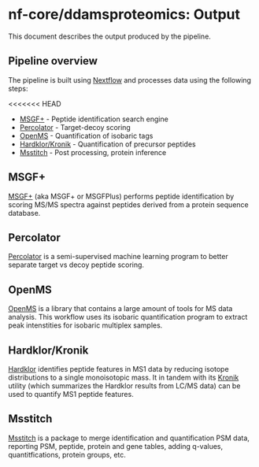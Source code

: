 # nf-core/ddamsproteomics: Output

This document describes the output produced by the pipeline. 


## Pipeline overview
The pipeline is built using [Nextflow](https://www.nextflow.io/)
and processes data using the following steps:

<<<<<<< HEAD
* [MSGF+](#msgf) - Peptide identification search engine
* [Percolator](#percolator) - Target-decoy scoring
* [OpenMS](#openms) - Quantification of isobaric tags
* [Hardklor/Kronik](#hardklor) - Quantification of precursor peptides
* [Msstitch](#msstitch) - Post processing, protein inference

## MSGF+
[MSGF+](https://omics.pnl.gov/software/ms-gf) (aka MSGF+ or MSGFPlus) performs peptide identification by scoring MS/MS spectra against peptides derived from a protein sequence database.


## Percolator
[Percolator](http://percolator.ms/) is a semi-supervised machine learning program to better separate target vs decoy peptide scoring.


## OpenMS
[OpenMS](http://www.openms.de/) is a library that contains a large amount of tools for MS data analysis. This workflow uses its isobaric quantification program to extract peak intenstities for isobaric multiplex samples.


## Hardklor/Kronik
[Hardklor](https://proteome.gs.washington.edu/software/hardklor/) identifies peptide features in MS1 data by reducing isotope distributions to a single monoisotopic mass. It in tandem with its [Kronik](https://github.com/mhoopmann/kronik) utility (which summarizes the Hardklor results from LC/MS data) can be used to quantify MS1 peptide features.


## Msstitch
[Msstitch](https://github.com/glormph/msstitch) is a package to merge identification and quantification PSM data, reporting PSM, peptide, protein and gene tables, adding q-values, quantitfications, protein groups, etc.

